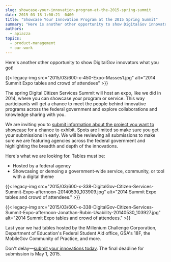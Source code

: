 ```yaml
---
slug: showcase-your-innovation-program-at-the-2015-spring-summit
date: 2015-03-18 1:00:21 -0400
title: "Showcase Your Innovation Program at the 2015 Spring Summit"
summary: "Here is another other opportunity to show DigitalGov innovators what you got! The spring Digital Citizen Services Summit will host an expo, like we did in 2014, where you can showcase your program or service."
authors:
  - apiazza
topics:
  - product-management
  - our-work
---
```


Here's another other opportunity to show DigitalGov innovators what you got!

{{< legacy-img src="2015/03/600-x-450-Expo-Masses1.jpg" alt="2014 Summit Expo tables and crowd of attendees" >}}

The spring Digital Citizen Services Summit will host an expo, like we did in 2014, where you can showcase your program or service. This way participants will get a chance to meet the people behind innovative programs across the federal government and explore collaborations and knowledge sharing with you.

We are inviting you to [submit information about the project you want to showcase](https://www.surveymonkey.com/s/digitalgov-expo) for a chance to exhibit. Spots are limited so make sure you get your submissions in early. We will be reviewing all submissions to make sure we are featuring agencies across the federal government and highlighting the breadth and depth of the innovations.

Here's what we are looking for. Tables must be:

  * Hosted by a federal agency
  * Showcasing or demoing a government-wide service, community, or tool with a digital theme

{{< legacy-img src="2015/03/600-x-338-DigitalGov-Citizen-Services-Summit-Expo-afternoon-20140530_103909.jpg" alt="2014 Summit Expo tables and crowd of attendees." >}}

{{< legacy-img src="2015/03/600-x-338-DigitalGov-Citizen-Services-Summit-Expo-afternoon-Jonathan-Rubin-Usability-20140530_103927.jpg" alt="2014 Summit Expo tables and crowd of attendees." >}}

Last year we had tables hosted by the Millenium Challenge Corporation, Department of Education's Federal Student Aid office, GSA's 18F, the MobileGov Community of Practice, and more.

Don't delay—[submit your innovations today](https://www.surveymonkey.com/s/digitalgov-expo). The final deadline for submission is May 1, 2015.
